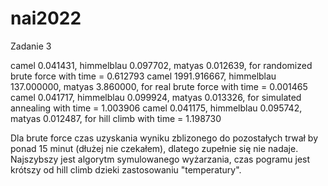 # nai2022

Zadanie 3

camel 0.041431, himmelblau 0.097702, matyas 0.012639, for randomized brute force with time = 0.612793
camel 1991.916667, himmelblau 137.000000, matyas 3.860000, for real brute force with time = 0.001465
camel 0.041717, himmelblau 0.099924, matyas 0.013326, for simulated annealing with time = 1.003906
camel 0.041175, himmelblau 0.095742, matyas 0.012487, for hill climb with time = 1.198730

Dla brute force czas uzyskania wyniku zblizonego do pozostałych trwał by ponad 15 minut (dłużej nie czekałem), dlatego zupełnie się nie nadaje.
Najszybszy jest algorytm symulowanego wyżarzania, czas pogramu jest krótszy od hill climb dzieki zastosowaniu "temperatury".

